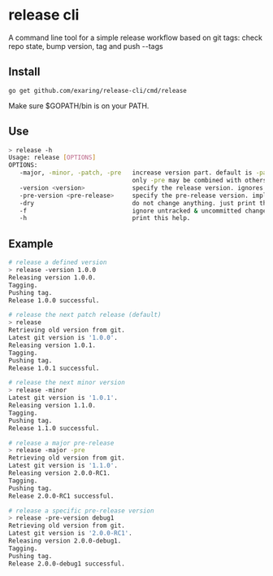 # release cli
A command line tool for a simple release workflow based on git tags: check repo state, bump version, tag and push --tags

## Install
`go get github.com/exaring/release-cli/cmd/release`

Make sure $GOPATH/bin is on your PATH.

## Use
```bash
> release -h
Usage: release [OPTIONS]
OPTIONS:
   -major, -minor, -patch, -pre   increase version part. default is -patch.
                                  only -pre may be combined with others.
   -version <version>             specify the release version. ignores other version modifiers.
   -pre-version <pre-release>     specify the pre-release version. implies -pre. default is 'RC' (when only -pre is set).
   -dry                           do not change anything. just print the result.
   -f                             ignore untracked & uncommitted changes.
   -h                             print this help.
```

## Example
```bash
# release a defined version
> release -version 1.0.0
Releasing version 1.0.0.
Tagging.
Pushing tag.
Release 1.0.0 successful.

# release the next patch release (default)
> release
Retrieving old version from git.
Latest git version is '1.0.0'.
Releasing version 1.0.1.
Tagging.
Pushing tag.
Release 1.0.1 successful.

# release the next minor version
> release -minor
Latest git version is '1.0.1'.
Releasing version 1.1.0.
Tagging.
Pushing tag.
Release 1.1.0 successful.

# release a major pre-release
> release -major -pre
Retrieving old version from git.
Latest git version is '1.1.0'.
Releasing version 2.0.0-RC1.
Tagging.
Pushing tag.
Release 2.0.0-RC1 successful.

# release a specific pre-release version
> release -pre-version debug1
Retrieving old version from git.
Latest git version is '2.0.0-RC1'.
Releasing version 2.0.0-debug1.
Tagging.
Pushing tag.
Release 2.0.0-debug1 successful.
```
